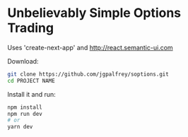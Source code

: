 # Unbelievably Simple Options Trading #


Uses 'create-next-app' and http://react.semantic-ui.com

Download:

```bash
git clone https://github.com/jgpalfrey/soptions.git
cd PROJECT NAME
```

Install it and run:

```bash
npm install
npm run dev
# or
yarn dev
```
